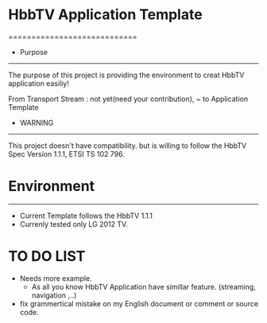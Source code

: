 # HbbTV Application Template
============================

* Purpose
---------
The purpose of this project is providing the environment to creat HbbTV application easiliy!

From Transport Stream  : not yet(need your contribution), 
~
to Application Template


* WARNING
---------
This project doesn't have compatibility. but is willing to follow the HbbTV Spec Version 1.1.1, ETSI TS 102 796.


# Environment
-------------

* Current Template follows the HbbTV 1.1.1 
* Currenly tested only LG 2012 TV.


# TO DO LIST

* Needs more example.
  - As all you know HbbTV Application have simillar feature. (streaming, navigation ,..)
* fix grammertical mistake on my English document or comment or source code.

